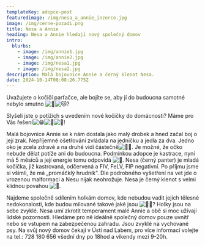 ```yaml
---
templateKey: adopce-post
featuredimage: /img/nesa_a_annie_inzerce.jpg
image: /img/cerne-pozadi.png
title: Nesa a Annie
heading: Nesa a Annie hledají nový společný domov
intro:
  blurbs:
    - image: /img/annie1.jpg
    - image: /img/annie2.jpg
    - image: /img/nesa1.jpg
    - image: /img/nesa2.jpg
description: Malá bojovnice Annie a černý klenot Nesa.
date: 2024-10-14T08:08:26.775Z
---
```

Uvažujete o kočičí parťačce, ale bojíte se, aby jí do budoucna samotné nebylo smutno ![🩷](https://static.xx.fbcdn.net/images/emoji.php/v9/t99/1/16/1fa77.png)![🐱](https://static.xx.fbcdn.net/images/emoji.php/v9/taa/1/16/1f431.png)? 

Slyšeli jste o potížích s uvedením nové kočičky do domácnosti? Máme pro Vás řešení![😁](https://static.xx.fbcdn.net/images/emoji.php/v9/t4f/1/16/1f601.png)![🤩](https://static.xx.fbcdn.net/images/emoji.php/v9/t58/1/16/1f929.png)![🥳](https://static.xx.fbcdn.net/images/emoji.php/v9/t6d/1/16/1f973.png)! 

Malá bojovnice Annie se k nám dostala jako malý drobek a hned začal boj o její zrak. Nepříjemné ošetřování zvládala na jedničku a jedla za dva. Jedno oko je zcela zdravé a na druhé vidí částečně![🙏🏻](https://static.xx.fbcdn.net/images/emoji.php/v9/tfb/1/16/1f64f_1f3fb.png). Je možné, že očko nebude dělat potíže ani do budoucna. Podmínkou adopce je kastrace, nyní má 5 měsíců a její energie tomu odpovídá ![🤪](https://static.xx.fbcdn.net/images/emoji.php/v9/t80/1/16/1f92a.png). Nesa (černý panter) je mladá kočička, již kastrovaná, odčervená a FIV, FeLV, FIP negativní. Po příjmu jsme si všimli, že má „promáčklý hrudník“. Dle podrobného vyšetření na vet jde o vrozenou malformaci a Nesu nijak neohrožuje. Nesa je černý klenot s velmi klidnou povahou ![🖤](https://static.xx.fbcdn.net/images/emoji.php/v9/t0/1/16/1f5a4.png). 

Najdeme společně sdílením holkám domov, kde nebudou vadit jejich tělesné nedokonalosti, kde budou milované takové jaké jsou ![🫶🏼](https://static.xx.fbcdn.net/images/emoji.php/v9/t85/1/16/1faf6_1f3fc.png)? Holky jsou na sebe zvyklé. Nesa umí zkrotit temperament malé Annie a obě si moc užívají lidské pozornosti. Hledáme pro ně ideálně společný domov pouze uvnitř nebo se vstupem na zabezpečenou zahradu. Jsou zvyklé na vychované psy. Na svůj nový domov čekají v Ústí nad Labem, pro více informací volejte na tel.: 728 180 656 všední dny po 18hod a víkendy mezi 9-20h.